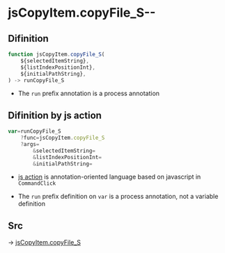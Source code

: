 # jsCopyItem.copyFile_S--

## Difinition

```js.js
function jsCopyItem.copyFile_S(
	${selectedItemString},
	${listIndexPositionInt},
	${initialPathString},
) -> runCopyFile_S
```

- The `run` prefix annotation is a process annotation


## Difinition by js action

```js.js
var=runCopyFile_S
	?func=jsCopyItem.copyFile_S
	?args=
		&selectedItemString=
		&listIndexPositionInt=
		&initialPathString=
```

- [js action](#) is annotation-oriented language based on javascript in `CommandClick`

- The `run` prefix definition on `var` is a process annotation, not a variable definition

## Src

-> [jsCopyItem.copyFile_S](https://github.com/puutaro/CommandClick/blob/master/app/src/main/java/com/puutaro/commandclick/fragment_lib/terminal_fragment/js_interface/list_index/JsCopyItem.kt#L46)


